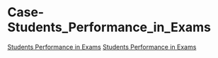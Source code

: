 # Case-Students_Performance_in_Exams

<a href="https://www.kaggle.com/datasets/spscientist/students-performance-in-exams">Students Performance in Exams</a>
<a href="https://www.kaggle.com/datasets/ramjasmaurya/unicorn-startups">Students Performance in Exams</a>
